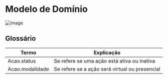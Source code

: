 # Modelo de Domínio

![image](https://github.com/tads-cnat/qajuda/assets/112009958/3aff0a50-3471-4a50-a2d2-440c6abf766f)


## Glossário

|  Termo  |  Explicação  |
| ------- | ------------ |
| Acao.status | Se refere se uma ação está ativa ou inativa |
| Acao.modalidade | Se refere se a ação será virtual ou presencial  |
